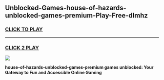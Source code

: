 
## Unblocked-Games-house-of-hazards-unblocked-games-premium-Play-Free-dlmhz
<h3>
<a href="https://premium76.site?title=house-of-hazards-unblocked-games-premium&ref=18A1">CLICK TO PLAY</a></h3>
<hr>

<h3>
<a href="https://premium76.site?title=house-of-hazards-unblocked-games-premium&ref=18A1">CLICK 2 PLAY</a>
  
</h3>

<a href="https://premium76.site?title=house-of-hazards-unblocked-games-premium&ref=18A1"><img src="https://clearcache.store/games.png"></a>


**house-of-hazards-unblocked-games-premium games unblocked: Your Gateway to Fun and Accessible Online Gaming**
